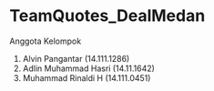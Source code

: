 # TeamQuotes_DealMedan

Anggota Kelompok
1. Alvin Pangantar (14.111.1286)
2. Adlin Muhammad Hasri (14.11.1642)
3. Muhammad Rinaldi H (14.111.0451)

